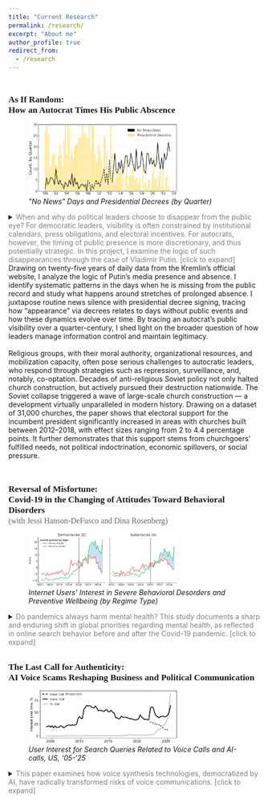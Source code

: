 ```yaml
---
title: "Current Research"
permalink: /research/
excerpt: "About me"
author_profile: true
redirect_from: 
  - /research
---
```

<style>
  .col2 {
    columns: 2 200px;         /* number of columns and width in pixels*/
    -webkit-columns: 2 200px; /* chrome, safari */
    -moz-columns: 2 200px;    /* firefox */
  }
  .col3 {
    columns: 3 100px;
    -webkit-columns: 3 100px;
    -moz-columns: 3 100px;
  }
</style>

<br>


<span style="font-family:'JetBrains Mono';font-size: 125%;"><b>As If Random:<br>How an Autocrat Times His Public Abscence</b></span>

<figure>
  <img src="/files/figs/Figure-As-If-Random.png" style="max-width:70%; height:auto;">
  <figcaption><i>"No News" Days and Presidential Decrees (by Quarter)</i></figcaption>
</figure>

<details>
    <summary>
    <span style="color:Gray;">When and why do political leaders choose to disappear from the public eye? For democratic leaders, visibility is often constrained by institutional calendars, press obligations, and electoral incentives. For autocrats, however, the timing of public presence is more discretionary, and thus potentially strategic. In this project, I examine the logic of such disappearances through the case of Vladimir Putin. [click to expand]
</span>
<br>
Drawing on twenty-five years of daily data from the Kremlin’s official website, I analyze the logic of Putin’s media presence and absence. I identify systematic patterns in the days when he is missing from the public record and study what happens around stretches of prolonged absence. I juxtapose routine news silence with presidential decree signing, tracing how “appearance” via decrees relates to days without public events and how these dynamics evolve over time. By tracing an autocrat’s public visibility over a quarter-century, I shed light on the broader question of how leaders manage information control and maintain legitimacy.
<br>
</details>

<br>    
Religious groups, with their moral authority, organizational resources, and mobilization capacity, often pose serious challenges to autocratic leaders, who respond through strategies such as repression, surveillance, and, notably, co-optation. Decades of anti-religious Soviet policy not only halted church construction, but actively pursued their destruction nationwide. The Soviet collapse triggered a wave of large-scale church construction — a development virtually unparalleled in modern history. Drawing on a dataset of 31,000 churches, the paper shows that electoral support for the incumbent president significantly increased in areas with churches built between 2012–2018, with effect sizes ranging from 2 to 4.4 percentage points. It further demonstrates that this support stems from churchgoers’ fulfilled needs, not political indoctrination, economic spillovers, or social pressure.
<br>
</details>
<br>

<br>

<span style="font-family:'JetBrains Mono';font-size: 125%;"><b>Reversal of Misfortune:<br>Covid-19 in the Changing of Attitudes Toward Behavioral Disorders</b><br>
<span style="font-family:'JetBrains Mono';font-size: 90%;color:#6F6661;">(with Jessi Hanson-DeFusco and Dina Rosenberg)</span></span>

<figure>
  <img src="/files/figs/Figure-Reversal.png" style="max-width:70%; height:auto;">
  <figcaption><i>Internet Users' Interest in Severe Behavioral Desorders and Preventive Wellbeing (by Regime Type)</i></figcaption>
</figure>

<details>
    <summary>
    <span style="color:Gray;">Do pandemics always harm mental health? This study documents a sharp and enduring shift in global priorities regarding mental health, as reflected in online search behavior before and after the Covid-19 pandemic. [click to expand]</span>
    </summary>
<br>    
Using longitudinal data from Google Trends across over 100 countries, we analyze how public interest moved away from severe psychiatric disorders toward general mental health and preventive wellbeing. We treat search behavior as a proxy for public attention and, by extension, underlying demand for specific types of mental health knowledge and services.

We show that while interest in both severe disorders (e.g., obsessive-compulsive disorder and borderline personality disorder) and general mental health surged immediately after the pandemic’s onset, the trajectories subsequently diverged. Interest in severe disorders declined and plateaued. At the same time, interest in mental health and wellbeing continued to grow. This suggests a shift from reactive treatment-seeking to proactive self-regulation.

The magnitude of this reversal, however, varies by regime type. In democracies the effect is pronounced, while in non-democracies it is less than half as large. To explain this asymmetry, we develop a theory in which authoritarian regimes deliberately maintain higher levels of social stress as a tool of political control. By keeping populations under persistent strain, autocrats reduce the scope for a full reorientation toward proactive wellbeing.

The paper contributes to the emerging literature on the economics of public health by documenting an “attentional reversal.” In spirit, though not in mechanism, it resembles Acemoglu et al.’s institutional reversal in development economics.
<br>
</details>

<br>

<span style="font-family:'JetBrains Mono';font-size: 125%;"><b>The Last Call for Authenticity:<br>AI Voice Scams Reshaping Business and Political Communication</b></span>

<figure>
  <img src="/files/figs/Figure-The-Last-Call.png" style="max-width:70%; height:auto;">
  <figcaption><i>User Interest for Search Queries Related to Voice Calls and AI-calls, US, ‘05-‘25</i></figcaption>
</figure>
   
<details>
    <summary>
    <span style="color:Gray;">This paper examines how voice synthesis technologies, democratized by AI, have radically transformed risks of voice communications. [click to expand]</span>
    </summary>
<br>
The human voice, once a paragon of trust and authenticity, is evolving into a tool of deception. While public attention remains captivated by deepfake videos, this paper argues that a more immediate threat lies in AI-based synthetic voice generation. Accessibility of voice synthesis lowers technical barriers for criminals, enhancing social engineering tactics and enabling new forms of fraud, such as virtual kidnappings and advanced financial scams. As AI mimics human speech with precision, individuals question the authenticity of vocal interactions. At its extreme, this signals the end of the telephone call as a reliable, efficient, and “cheap” medium. Negative potential of synthetic voice extends beyond cybersecurity dimension, eroding trust and destabilizing societies. This paper examines how voice synthesis technologies, democratized by AI, have radically transformed risks of voice communications. First, it analyzes the evolution of voice synthesis technologies and their impact on reducing costs and simplifying fraudulent schemes. Second, it traces how AI is reshaping the landscape of voice fraud due to developments in voice synthesis and agentic AI. Third, it analyzes potential long-term effects of these developments on the continued use of the phone call as a channel for scams. The paper concludes by outlining the implications of these shifts for cybersecurity policy, with attention to technical, behavioral, and societal aspects.
<br>
</details>

<br>

<!--





-->


